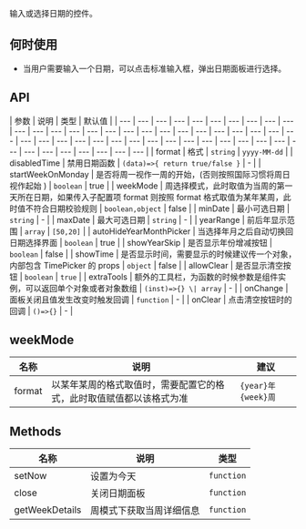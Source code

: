 输入或选择日期的控件。

## 何时使用

- 当用户需要输入一个日期，可以点击标准输入框，弹出日期面板进行选择。

## API

| 参数 | 说明 | 类型 | 默认值 |
| --- | --- | --- | --- | --- | --- | --- | --- | --- | --- | --- | --- | --- | --- | --- | --- | --- | --- | --- | --- | --- | --- | --- | --- | --- | --- | --- | --- | --- | --- | --- | --- | --- | --- | --- | --- | --- | --- | --- | --- | --- | --- | --- | --- | --- | --- | --- | --- | --- |
| format | 格式 | `string` | `yyyy-MM-dd` |
| disabledTime | 禁用日期函数 | `(data)=>{ return true/false }` | - |
| startWeekOnMonday | 是否将周一视作一周的开始，(否则按照国际习惯将周日视作起始 ) | `boolean` | true |
| weekMode | 周选择模式，此时取值为当周的第一天所在日期，如果传入子配置项 format 则按照 format 格式取值为某年某周，此时值不符合日期校验规则 | `boolean,object` | false |
| minDate | 最小可选日期 | `string` | - |  | maxDate | 最大可选日期 | `string` | - |  | yearRange | 前后年显示范围 | `array` | `[50,20]` |  | autoHideYearMonthPicker | 当选择年月之后自动切换回日期选择界面 | `boolean` | true |  | showYearSkip | 是否显示年份增减按钮 | `boolean` | false |  | showTime | 是否显示时间，需要显示的时候建议传一个对象，内部包含 TimePicker 的 props | `object` | false |  | allowClear | 是否显示清空按钮 | `boolean` | `true` |  | extraTools | 额外的工具栏，为函数的时候参数是组件实例，可以返回单个对象或者对象数组 | `(inst)=>{} \| array` | - |  | onChange | 面板关闭且值发生改变时触发回调 | `function` | - |  | onClear | 点击清空按钮时的回调 | `()=>{}` | - |

## weekMode

| 名称 | 说明 | 建议 |
| --- | --- | --- |
| format | 以某年某周的格式取值时，需要配置它的格式，此时取值赋值都以该格式为准 | `{year}年{week}周` |

## Methods

| 名称           | 说明                     | 类型       |
| -------------- | ------------------------ | ---------- |
| setNow         | 设置为今天               | `function` |
| close          | 关闭日期面板             | `function` |
| getWeekDetails | 周模式下获取当周详细信息 | `function` |
